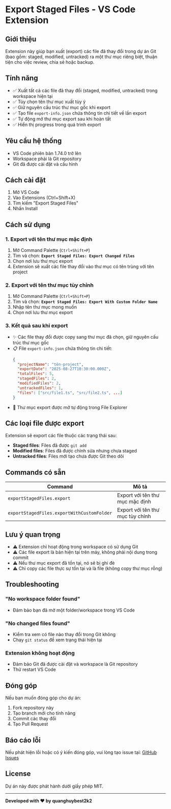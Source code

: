 # Export Staged Files - VS Code Extension

## Giới thiệu

Extension này giúp bạn xuất (export) các file đã thay đổi trong dự án Git (bao gồm: staged, modified, untracked) ra một thư mục riêng biệt, thuận tiện cho việc review, chia sẻ hoặc backup.

## Tính năng

- ✅ Xuất tất cả các file đã thay đổi (staged, modified, untracked) trong workspace hiện tại
- ✅ Tùy chọn tên thư mục xuất tùy ý
- ✅ Giữ nguyên cấu trúc thư mục gốc khi export
- ✅ Tạo file `export-info.json` chứa thông tin chi tiết về lần export
- ✅ Tự động mở thư mục export sau khi hoàn tất
- ✅ Hiển thị progress trong quá trình export

## Yêu cầu hệ thống

- VS Code phiên bản 1.74.0 trở lên
- Workspace phải là Git repository
- Git đã được cài đặt và cấu hình

## Cách cài đặt

1. Mở VS Code
2. Vào Extensions (Ctrl+Shift+X)
3. Tìm kiếm "Export Staged Files"
4. Nhấn Install

## Cách sử dụng

### 1. Export với tên thư mục mặc định

1. Mở Command Palette (`Ctrl+Shift+P`)
2. Tìm và chọn: **`Export Staged Files: Export Changed Files`**
3. Chọn nơi lưu thư mục export
4. Extension sẽ xuất các file thay đổi vào thư mục có tên trùng với tên project

### 2. Export với tên thư mục tùy chỉnh

1. Mở Command Palette (`Ctrl+Shift+P`)
2. Tìm và chọn: **`Export Staged Files: Export With Custom Folder Name`**
3. Nhập tên thư mục mong muốn
4. Chọn nơi lưu thư mục export

### 3. Kết quả sau khi export

- ✨ Các file thay đổi được copy sang thư mục đã chọn, giữ nguyên cấu trúc thư mục gốc
- 📋 File `export-info.json` chứa thông tin chi tiết:
  ```json
  {
    "projectName": "tên-project",
    "exportDate": "2025-08-27T10:30:00.000Z",
    "totalFiles": 5,
    "stagedFiles": 2,
    "modifiedFiles": 2,
    "untrackedFiles": 1,
    "files": ["src/file1.ts", "src/file2.ts", ...]
  }
  ```
- 📂 Thư mục export được mở tự động trong File Explorer

## Các loại file được export

Extension sẽ export các file thuộc các trạng thái sau:

- **Staged files**: Files đã được `git add`
- **Modified files**: Files đã được chỉnh sửa nhưng chưa staged
- **Untracked files**: Files mới tạo chưa được Git theo dõi

## Commands có sẵn

| Command                                    | Mô tả                            |
| ------------------------------------------ | -------------------------------- |
| `exportStagedFiles.export`                 | Export với tên thư mục mặc định  |
| `exportStagedFiles.exportWithCustomFolder` | Export với tên thư mục tùy chỉnh |

## Lưu ý quan trọng

- ⚠️ Extension chỉ hoạt động trong workspace có sử dụng Git
- ⚠️ Các file export là bản hiện tại trên máy, không phải nội dung trong commit
- ⚠️ Nếu thư mục export đã tồn tại, nó sẽ bị ghi đè
- ⚠️ Chỉ copy các file thực sự tồn tại và là file (không copy thư mục rỗng)

## Troubleshooting

### "No workspace folder found"

- Đảm bảo bạn đã mở một folder/workspace trong VS Code

### "No changed files found"

- Kiểm tra xem có file nào thay đổi trong Git không
- Chạy `git status` để xem trạng thái hiện tại

### Extension không hoạt động

- Đảm bảo Git đã được cài đặt và workspace là Git repository
- Thử restart VS Code

## Đóng góp

Nếu bạn muốn đóng góp cho dự án:

1. Fork repository này
2. Tạo branch mới cho tính năng
3. Commit các thay đổi
4. Tạo Pull Request

## Báo cáo lỗi

Nếu phát hiện lỗi hoặc có ý kiến đóng góp, vui lòng tạo issue tại: [GitHub Issues](https://github.com/quanghuybest2k2/export-staged-files/issues)

## License

Dự án này được phát hành dưới giấy phép MIT.

---

**Developed with ❤️ by quanghuybest2k2**
